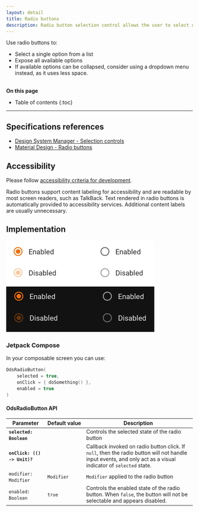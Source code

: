 ```yaml
---
layout: detail
title: Radio buttons
description: Radio button selection control allows the user to select options.
---
```


Use radio buttons to:

* Select a single option from a list
* Expose all available options
* If available options can be collapsed, consider using a dropdown menu
  instead, as it uses less space.

<br>**On this page**

* Table of contents
{:toc}

---

## Specifications references

- [Design System Manager - Selection controls](https://system.design.orange.com/0c1af118d/p/14638a-selection-controls/b/352c00)
- [Material Design - Radio buttons](https://material.io/components/radio-buttons/)

## Accessibility

Please follow [accessibility criteria for development](https://a11y-guidelines.orange.com/en/mobile/android/development/).

Radio buttons support content labeling for accessibility and are readable by
most screen readers, such as TalkBack. Text rendered in radio buttons is
automatically provided to accessibility services. Additional content labels are
usually unnecessary.

## Implementation

![RadioButton](images/radio_button_light.png) ![RadioButton dark](images/radio_button_dark.png)

### Jetpack Compose

In your composable screen you can use:

```kotlin
OdsRadioButton(
    selected = true,
    onClick = { doSomething() },
    enabled = true
)
```

#### OdsRadioButton API

| Parameter                       | Default&nbsp;value | Description                                                                                                                                                    |
|---------------------------------|--------------------|----------------------------------------------------------------------------------------------------------------------------------------------------------------|
| <b>`selected: Boolean`</b>      |                    | Controls the selected state of the radio button                                                                                                                |
| <b>`onClick: (() -> Unit)?`</b> |                    | Callback invoked on radio button click. If `null`, then the radio button will not handle input events, and only act as a visual indicator of `selected` state. |
| `modifier: Modifier`            | `Modifier`         | `Modifier` applied to the radio button                                                                                                                         |
| `enabled: Boolean`              | `true`             | Controls the enabled state of the radio button. When `false`, the button will not be selectable and appears disabled.                                          |
